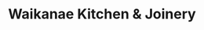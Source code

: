 ---
title: "Waikanae Kitchen & Joinery"
url: /paraparaumu/waikanae-kitchen-und-joinery/
shop: Eisenwaren
---
